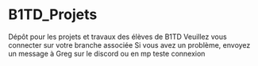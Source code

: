 # B1TD_Projets
Dépôt pour les projets et travaux des élèves de B1TD
Veuillez vous connecter sur votre branche associée
Si vous avez un problème, envoyez un message à Greg sur le discord ou en mp
teste connexion